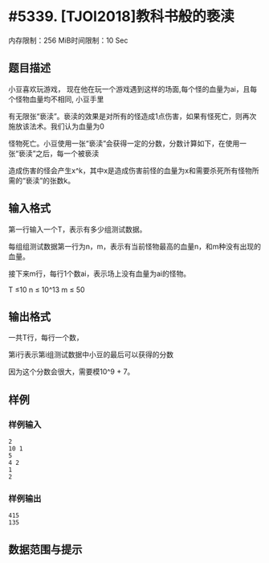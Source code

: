 # #5339. [TJOI2018]教科书般的亵渎

内存限制：256 MiB时间限制：10 Sec

## 题目描述

小豆喜欢玩游戏， 现在他在玩一个游戏遇到这样的场面,每个怪的血量为ai，且每个怪物血量均不相同, 小豆手里

有无限张&ldquo;亵渎&rdquo;。亵渎的效果是对所有的怪造成1点伤害，如果有怪死亡，则再次施放该法术。我们认为血量为0

 怪物死亡。小豆使用一张&ldquo;亵渎&rdquo;会获得一定的分数，分数计算如下，在使用一张&ldquo;亵渎&rdquo;之后，每一个被亵渎

造成伤害的怪会产生x^k，其中x是造成伤害前怪的血量为x和需要杀死所有怪物所需的&ldquo;亵渎&rdquo;的张数k。

## 输入格式

第一行输入一个T，表示有多少组测试数据。

每组组测试数据第一行为n，m，表示有当前怪物最高的血量n，和m种没有出现的血量。

接下来m行，每行1个数ai，表示场上没有血量为ai的怪物。

T &le;10  n &le; 10^13   m &le; 50

## 输出格式

一共T行，每行一个数，

第i行表示第i组测试数据中小豆的最后可以获得的分数

因为这个分数会很大，需要模10^9 + 7。

## 样例

### 样例输入

    
    2
    10 1
    5
    4 2
    1
    2
    
    

### 样例输出

    
    415
    135
    
    

## 数据范围与提示
